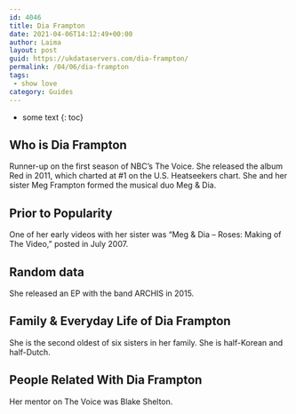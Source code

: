 ```yaml
---
id: 4046
title: Dia Frampton
date: 2021-04-06T14:12:49+00:00
author: Laima
layout: post
guid: https://ukdataservers.com/dia-frampton/
permalink: /04/06/dia-frampton
tags:
 - show love
category: Guides
---
```


* some text
{: toc}


## Who is Dia Frampton
                  
                  
                  
Runner-up on the first season of NBC&#8217;s The Voice. She released the album Red in 2011, which charted at #1 on the U.S. Heatseekers chart. She and her sister Meg Frampton formed the musical duo Meg & Dia.
                  
              
            
              
            
                
                
                
## Prior to Popularity
                  
                  
                  
One of her early videos with her sister was &#8220;Meg & Dia &#8211; Roses: Making of The Video,&#8221; posted in July 2007.
                  
              
            
              
            
                
                
                
## Random data
                  
                  
                  
She released an EP with the band ARCHIS in 2015.
                  
              
            
              
            
                
                
                
## Family & Everyday Life of Dia Frampton
                  
                  
                  
She is the second oldest of six sisters in her family. She is half-Korean and half-Dutch.
                  
              
            
              
            
                
                
                
## People Related With Dia Frampton
                  
                  
                  
Her mentor on The Voice was Blake Shelton.
                  
              
            
              
            
                
              
            
              
              
            
            
              
            
          
          
          